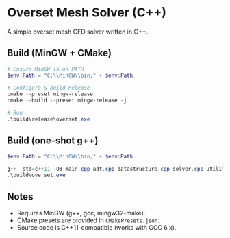 # Overset Mesh Solver (C++)

A simple overset mesh CFD solver written in C++.

## Build (MinGW + CMake)

```powershell
# Ensure MinGW is on PATH
$env:Path = "C:\\MinGW\\bin;" + $env:Path

# Configure & build Release
cmake --preset mingw-release
cmake --build --preset mingw-release -j

# Run
.\build\release\overset.exe
```

## Build (one-shot g++)

```powershell
$env:Path = "C:\\MinGW\\bin;" + $env:Path

g++ -std=c++11 -O3 main.cpp adt.cpp datastructure.cpp solver.cpp utilities.cpp output.cpp -o build\overset.exe
.\build\overset.exe
```

## Notes
- Requires MinGW (g++, gcc, mingw32-make).
- CMake presets are provided in `CMakePresets.json`.
- Source code is C++11-compatible (works with GCC 6.x).
